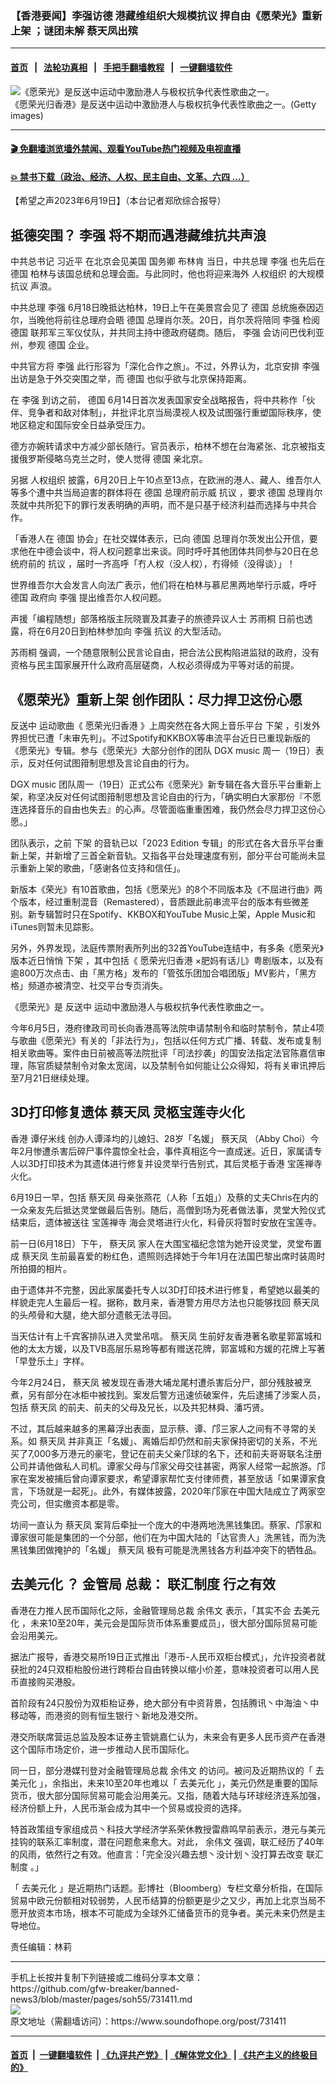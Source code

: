 ### 【香港要闻】李强访德 港藏维组织大规模抗议 捍自由《愿荣光》重新上架 ；谜团未解 蔡天凤出殡
------------------------

#### [首页](https://github.com/gfw-breaker/banned-news3/blob/master/README.md) &nbsp;&nbsp;|&nbsp;&nbsp; [法轮功真相](https://github.com/begood0513/basic/blob/master/README.md)  &nbsp;&nbsp;|&nbsp;&nbsp; [手把手翻墙教程](https://github.com/gfw-breaker/guides/wiki)  &nbsp;&nbsp;|&nbsp;&nbsp; [一键翻墙软件](https://github.com/gfw-breaker/nogfw/blob/master/README.md)  



<div><img alt="《愿荣光》是反送中运动中激励港人与极权抗争代表性歌曲之一。" src="https://img.soundofhope.org/2023-06/gettyimages-1167512340-1687203105355.jpg"/>
<br/><figcaption class="caption">
 《愿荣光归香港》是反送中运动中激励港人与极权抗争代表性歌曲之一。(Getty images)
</figcaption></div><hr/>

#### [ 🎬  免翻墙浏览墙外禁闻、观看YouTube热门视频及电视直播](https://github.com/gfw-breaker/HelloWorld)

#### [ 💥  禁书下载（政治、经济、人权、民主自由、文革、六四 ...）](https://github.com/gfw-breaker/books/blob/master/README.md)

<div><div class="Content__Wrapper sc-1bvya0-0 elmmKw article_body" data-checkusr="" itemprop="articleBody">
 <div id="post_place_1">
 </div>
 <p class="meta-top">
  <span class="meta">
   【希望之声2023年6月19日】（本台记者郑欣综合报导）
  </span>
 </p>
 <h2>
  <strong>
   抵德突围？
   <ok href="/term/14244">
    李强
   </ok>
   将不期而遇港藏维抗共声浪
  </strong>
 </h2>
 <p>
  中共总书记
  <ok href="/term/1063">
   习近平
  </ok>
  在北京会见美国
  <ok href="/term/10769">
   国务卿
  </ok>
  <ok href="/term/400558">
   布林肯
  </ok>
  当日，中共总理
  <ok href="/term/14244">
   李强
  </ok>
  也先后在
  <ok href="/term/2242">
   德国
  </ok>
  柏林与该国总统和总理会面。与此同时，他也将迎来海外
  <ok href="/term/12673">
   人权组织
  </ok>
  的大规模
  <ok href="/term/3151">
   抗议
  </ok>
  声浪。
 </p>
 <p>
  中共总理
  <ok href="/term/14244">
   李强
  </ok>
  6月18日晚抵达柏林，19日上午在美景宫会见了
  <ok href="/term/2242">
   德国
  </ok>
  总统施泰因迈尔，当晚他将前往总理府会晤
  <ok href="/term/2242">
   德国
  </ok>
  总理肖尔茨。20日，肖尔茨将陪同
  <ok href="/term/14244">
   李强
  </ok>
  检阅
  <ok href="/term/2242">
   德国
  </ok>
  联邦军三军仪仗队，并共同主持中德政府磋商。随后，
  <ok href="/term/14244">
   李强
  </ok>
  会访问巴伐利亚州，参观
  <ok href="/term/2242">
   德国
  </ok>
  企业。
 </p>
 <p>
  中共官方将
  <ok href="/term/14244">
   李强
  </ok>
  此行形容为「深化合作之旅」。不过，外界认为，北京安排
  <ok href="/term/14244">
   李强
  </ok>
  出访是急于外交突围之举，而
  <ok href="/term/2242">
   德国
  </ok>
  也似乎欲与北京保持距离。
 </p>
 <p>
  在
  <ok href="/term/14244">
   李强
  </ok>
  到访之前，
  <ok href="/term/2242">
   德国
  </ok>
  6月14日首次发表国家安全战略报告，将中共称作「伙伴、竞争者和敌对体制」，并批评北京当局漠视人权及试图强行重塑国际秩序，使地区稳定和国际安全日益承受压力。
 </p>
 <p>
  德方亦婉转请求中方减少部长随行。官员表示，柏林不想在台海紧张、北京被指支援俄罗斯侵略乌克兰之时，使人觉得
  <ok href="/term/2242">
   德国
  </ok>
  亲北京。
 </p>
 <p>
  另据
  <ok href="/term/12673">
   人权组织
  </ok>
  披露，6月20日上午10点至13点，在欧洲的港人、藏人、维吾尔人等多个遭中共当局迫害的群体将在
  <ok href="/term/2242">
   德国
  </ok>
  总理府前示威
  <ok href="/term/3151">
   抗议
  </ok>
  ，要求
  <ok href="/term/2242">
   德国
  </ok>
  总理肖尔茨就中共所犯下的罪行发表明确的声明，而不是只基于经济利益而选择与中共合作。
 </p>
 <p>
  「香港人在
  <ok href="/term/2242">
   德国
  </ok>
  协会」在社交媒体表示，已向
  <ok href="/term/2242">
   德国
  </ok>
  总理肖尔茨发出公开信，要求他在中德会谈中，将人权问题拿岀来谈。同时呼吁其他团体共同参与20日在总统府前的
  <ok href="/term/3151">
   抗议
  </ok>
  ，届时一齐高呼「冇人权（没人权），冇得倾（没得谈）」！
 </p>
 <p>
  世界维吾尔大会发言人向法广表示，他们将在柏林与慕尼黑两地举行示威，呼吁
  <ok href="/term/2242">
   德国
  </ok>
  政府向
  <ok href="/term/14244">
   李强
  </ok>
  提出维吾尔人权问题。
 </p>
 <p>
  声援「编程随想」部落格版主阮晓寰及其妻子的旅德异议人士
  <ok href="/term/508004">
   苏雨桐
  </ok>
  日前也透露，将在6月20日到柏林参加向
  <ok href="/term/14244">
   李强
  </ok>
  <ok href="/term/3151">
   抗议
  </ok>
  的大型活动。
 </p>
 <p>
  <ok href="/term/508004">
   苏雨桐
  </ok>
  强调，一个随意限制公民言论自由，把合法公民构陷进监狱的政府，没有资格与民主国家展开什么政府高层磋商，人权必须得成为平等对话的前提。
 </p>
 <h2>
  <strong>
   《愿荣光》重新上架 创作团队：尽力捍卫这份心愿
  </strong>
 </h2>
 <p>
  <ok href="/term/1010">
   反送中
  </ok>
  运动歌曲《
  <ok href="/term/147948">
   愿荣光归香港
  </ok>
  》上周突然在各大网上音乐平台
  <ok href="/term/67064">
   下架
  </ok>
  ，引发外界担忧已遭「未审先判」。不过Spotify和KKBOX等串流平台近日已重现新版的《愿荣光》专辑。参与《愿荣光》大部分创作的团队
  <ok href="/term/882206">
   DGX music
  </ok>
  周一（19日）表示，反对任何试图箝制思想及言论自由的行为。
 </p>
 <p>
  <ok href="/term/882206">
   DGX music
  </ok>
  团队周一（19日）正式公布《愿荣光》新专辑在各大音乐平台重新上架，称坚决反对任何试图箝制思想及言论自由的行为，「确实明白大家那份『不愿连选择音乐的自由也失去』的心声。尽管面临重重困难，我仍然会尽力捍卫这份心愿。」
 </p>
 <p>
  团队表示，之前
  <ok href="/term/67064">
   下架
  </ok>
  的音轨已以「2023 Edition 专辑」的形式在各大音乐平台重新上架，并新增了三首全新音轨。又指各平台处理速度有别，部分平台可能尚未显示重新上架的歌曲，「感谢各位支持和信任」。
 </p>
 <p>
  新版本《荣光》有10首歌曲，包括《愿荣光》的8个不同版本及《不屈进行曲》两个版本，经过重制混音（Remastered），音质跟此前串流平台的版本有些微差别。新专辑暂时只在Spotify、KKBOX和YouTube Music上架，Apple Music和iTunes则暂未见踪影。
 </p>
 <p>
  另外，外界发现，法庭传票附表所列出的32首YouTube连结中，有多条《愿荣光》版本近日悄悄
  <ok href="/term/67064">
   下架
  </ok>
  ，其中包括《
  <ok href="/term/147948">
   愿荣光归香港
  </ok>
  ×肥妈有话儿》粤剧版本，以及有逾800万次点击、由「黑方格」发布的「管弦乐团加合唱团版」MV影片，「黑方格」频道亦被清空、社交平台专页消失。
 </p>
 <p>
  《愿荣光》是
  <ok href="/term/1010">
   反送中
  </ok>
  运动中激励港人与极权抗争代表性歌曲之一。
 </p>
 <p>
  今年6月5日，港府律政司司长向香港高等法院申请禁制令和临时禁制令，禁止4项与歌曲《愿荣光》有关的「非法行为」，包括以任何方式广播、转载、发布或复制相关歌曲等。案件由日前被高等法院批评「司法抄袭」的国安法指定法官陈嘉信审理，陈官质疑禁制令对象太宽阔，以及禁制令如何能让公众得知，将有关审讯押后至7月21日继续处理。
 </p>
 <h2>
  <strong>
   3D打印修复遗体
   <ok href="/term/843131">
    蔡天凤
   </ok>
   灵柩宝莲寺火化
  </strong>
 </h2>
 <p>
  香港
  <ok href="/term/882209">
   谭仔米线
  </ok>
  创办人谭泽均的儿媳妇、28岁「名媛」
  <ok href="/term/843131">
   蔡天凤
  </ok>
  （Abby Choi）今年2月惨遭杀害后碎尸事件震惊全社会，事件真相迄今一直成迷。近日，家属请专人以3D打印技术为其遗体进行修复并设灵举行告别式，其后灵柩于香港
  <ok href="/term/882212">
   宝莲禅寺
  </ok>
  火化。
 </p>
 <p>
  6月19日一早，包括
  <ok href="/term/843131">
   蔡天凤
  </ok>
  母亲张燕花（人称「五姐」）及蔡的丈夫Chris在内的一众亲友先后抵达灵堂做最后告别。随后，高僧到场为死者做法事，灵堂大殓仪式结束后，遗体被送往
  <ok href="/term/882212">
   宝莲禅寺
  </ok>
  海会灵塔进行火化，料骨灰将暂时安放在宝莲寺。
 </p>
 <p>
  前一日(6月18日）下午，
  <ok href="/term/843131">
   蔡天凤
  </ok>
  家人在大围宝福纪念馆为她开设灵堂，灵堂布置成
  <ok href="/term/843131">
   蔡天凤
  </ok>
  生前最喜爱的粉红色，遗照则选择她于今年1月在法国巴黎出席时装周时所拍摄的相片。
 </p>
 <p>
  由于遗体并不完整，因此家属委托专人以3D打印技术进行修复，希望她以最美的样貌走完人生最后一程。据称，数月来，香港警方用尽方法也只能够找回
  <ok href="/term/843131">
   蔡天凤
  </ok>
  的头颅骨和大腿，绝大部分遗骸无法寻回。
 </p>
 <p>
  当天估计有上千宾客排队进入灵堂吊唁。
  <ok href="/term/843131">
   蔡天凤
  </ok>
  生前好友香港著名歌星郭富城和他的太太方媛，以及TVB高层乐易玲等都有赠送花牌，郭富城和方媛的花牌上写著「早登乐土」字样。
 </p>
 <p>
  今年2月24日，
  <ok href="/term/843131">
   蔡天凤
  </ok>
  被发现在香港大埔龙尾村遭杀害后分尸，部分残肢被烹煮，另有部分在冰柜中被找到。案发后警方迅速侦破案件，先后逮捕了涉案人员，包括
  <ok href="/term/843131">
   蔡天凤
  </ok>
  的前夫、前夫的父母及兄长，以及共犯林舜、潘巧贤。
 </p>
 <p>
  不过，其后越来越多的黑幕浮出表面，显示蔡、谭、邝三家人之间有不寻常的关系。如
  <ok href="/term/843131">
   蔡天凤
  </ok>
  并非真正「名媛」、离婚后却仍然和前夫家保持密切的关系，不光买了7,000多万港元的豪宅，登记在前夫父亲邝球的名下，还和前夫哥哥联名注册公司并请他做私人司机。谭家父母与邝家父母交往甚密，两家人经常一起旅游。邝家在案发被捕后曾向谭家要求，希望谭家帮忙支付律师费，甚至放话「如果谭家食言，下场就是一起死」。此外，有媒体披露，2020年邝家在中国大陆成立了两家空壳公司，但实缴资本都是零。
 </p>
 <p>
  坊间一直认为
  <ok href="/term/843131">
   蔡天凤
  </ok>
  案背后牵扯一个庞大的中港两地洗黑钱集团。蔡家、邝家和谭家很可能是集团的一个分部，他们在为中国大陆的「达官贵人」洗黑钱，而为洗黑钱集团做掩护的「名媛」
  <ok href="/term/843131">
   蔡天凤
  </ok>
  极有可能是洗黑钱各方利益冲突下的牺牲品。
 </p>
 <h2>
  <strong>
   <ok href="/term/141784">
    去美元化
   </ok>
   ？
   <ok href="/term/64138">
    金管局
   </ok>
   总裁：
   <ok href="/term/882215">
    联汇制度
   </ok>
   行之有效
  </strong>
 </h2>
 <p>
  香港在力推人民币国际化之际，金融管理局总裁
  <ok href="/term/410446">
   余伟文
  </ok>
  表示，「其实不会
  <ok href="/term/141784">
   去美元化
  </ok>
  ，未来10至20年，美元会是国际货币体系重要成员」，很大部分国际贸易可能会沿用美元。
 </p>
 <p>
  据法广报导，香港交易所19日正式推出「港币-人民币双柜台模式」，允许投资者就获批的24只双柜枱股份进行跨柜台自由转换以缩小价差，意味投资者可以用人民币直接购买港股。
 </p>
 <p>
  首阶段有24只股份为双柜枱证券，绝大部分有中资背景，包括腾讯丶中海油丶中移动等，而港资的则有恒生银行丶新地及港交所。
 </p>
 <p>
  港交所联席营运总监及股本证券主管姚嘉仁认为，未来会有更多人民币资产在香港这个国际市场定价，进一步推动人民币国际化。
 </p>
 <p>
  同一日，部分港媒刊登对金融管理局总裁
  <ok href="/term/410446">
   余伟文
  </ok>
  的访问。被问及近期热议的「
  <ok href="/term/141784">
   去美元化
  </ok>
  」，余指出，未来10至20年也难以「
  <ok href="/term/141784">
   去美元化
  </ok>
  」，美元仍然是重要的国际货币，很大部分国际贸易可能会沿用美元。又指，随着大陆与环球经济连系加强，经济份额上升，人民币渐会成为其中一个贸易或投资的选择。
 </p>
 <p>
  特首政策组专家组成员丶科技大学经济学系荣休教授雷鼎鸣早前表示，港元与美元挂钩的联系汇率制度，潜在问题愈来愈大。对此，
  <ok href="/term/410446">
   余伟文
  </ok>
  强调，联汇经历了40年的风雨，依然行之有效。他直言：「完全没兴趣去想丶没计划丶没打算去改变
  <ok href="/term/882215">
   联汇制度
  </ok>
  。」
 </p>
 <p>
  「
  <ok href="/term/141784">
   去美元化
  </ok>
  」是近期热门话题。彭博社（Bloomberg）专栏文章分析指，在国际贸易中欧元份额相对较弱势，人民币结算的份额更是少之又少，再加上北京当局不愿开放资本市场，根本不可能成为全球外汇储备货币的竞争者。美元未来仍然是主导地位。
 </p>
 <p class="meta-btm">
  责任编辑：林莉
 </p>
</div>
</div>
<hr/>
手机上长按并复制下列链接或二维码分享本文章：<br/>
https://github.com/gfw-breaker/banned-news3/blob/master/pages/soh55/731411.md <br/>
<a href='https://github.com/gfw-breaker/banned-news3/blob/master/pages/soh55/731411.md'><img src='https://github.com/gfw-breaker/banned-news3/blob/master/pages/soh55/731411.md.png'/></a> <br/>
原文地址（需翻墙访问）：https://www.soundofhope.org/post/731411


------------------------
#### [首页](https://github.com/gfw-breaker/banned-news3/blob/master/README.md) &nbsp;|&nbsp; [一键翻墙软件](https://github.com/gfw-breaker/nogfw/blob/master/README.md) &nbsp;| [《九评共产党》](https://github.com/gfw-breaker/9ping.md/blob/master/README.md#九评之一评共产党是什么) | [《解体党文化》](https://github.com/gfw-breaker/jtdwh.md/blob/master/README.md) | [《共产主义的终极目的》](https://github.com/gfw-breaker/gczydzjmd.md/blob/master/README.md)


<img src='http://gfw-breaker.win/banned-news3/pages/soh55/731411.md' width='0px' height='0px'/>